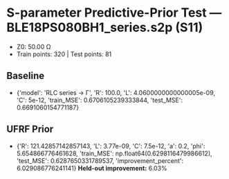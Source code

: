# S-parameter Predictive-Prior Test — BLE18PS080BH1_series.s2p (S11)
- Z0: 50.00 Ω
- Train points: 320  |  Test points: 81

## Baseline
- {'model': 'RLC series -> Γ', 'R': 100.0, 'L': 4.0600000000000005e-09, 'C': 5e-12, 'train_MSE': 0.6706105239333844, 'test_MSE': 0.6691060154771187}

## UFRF Prior
- {'R': 121.42857142857143, 'L': 3.77e-09, 'C': 7.5e-12, 'a': 0.2, 'phi': 5.654866776461628, 'train_MSE': np.float64(0.6298116479986612), 'test_MSE': 0.6287650331789537, 'improvement_percent': 6.029086776241141}
**Held-out improvement:** 6.03%